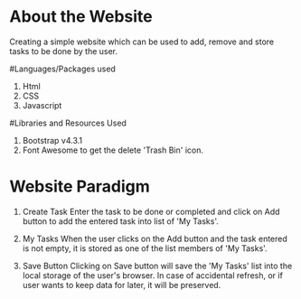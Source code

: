 # About the Website
Creating a simple website which can be used to add, remove and store tasks to be done by the user.

#Languages/Packages used
1. Html
2. CSS
3. Javascript

#Libraries and Resources Used
1. Bootstrap v4.3.1
2. Font Awesome to get the delete 'Trash Bin' icon.

# Website Paradigm
1. Create Task
      Enter the task to be done or completed and click on Add button to add the entered task into list of 'My Tasks'.

2. My Tasks
      When the user clicks on the Add button and the task entered is not empty, it is stored as one of the list members of 'My Tasks'.

3. Save Button
      Clicking on Save button will save the 'My Tasks' list into the local storage of the user's browser. In case of accidental refresh, or if user wants to keep data for later, it will be preserved.
